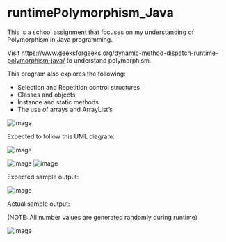 # runtimePolymorphism_Java
This is a school assignment that focuses on my understanding of Polymorphism in Java programming.

Visit https://www.geeksforgeeks.org/dynamic-method-dispatch-runtime-polymorphism-java/ to understand polymorphism.

This program also explores the following:
- Selection and Repetition control structures
- Classes and objects
- Instance and static methods
- The use of arrays and ArrayList’s


![image](https://user-images.githubusercontent.com/66919203/84647750-6f61da00-af36-11ea-9675-408e2973318b.png)

Expected to follow this UML diagram:

![image](https://user-images.githubusercontent.com/66919203/84647911-b4860c00-af36-11ea-8e49-3f787a5a1575.png)


![image](https://user-images.githubusercontent.com/66919203/84648345-7f2dee00-af37-11ea-8854-2c137cfb5424.png)
![image](https://user-images.githubusercontent.com/66919203/84648411-9967cc00-af37-11ea-9037-56c3995b9ca7.png)

Expected sample output:

![image](https://user-images.githubusercontent.com/66919203/84648472-b00e2300-af37-11ea-8395-5ad8bbe252b8.png)


Actual sample output:

(NOTE: All number values are generated randomly during runtime)

![image](https://user-images.githubusercontent.com/66919203/84648597-d469ff80-af37-11ea-960d-6f3d2156213c.png)
